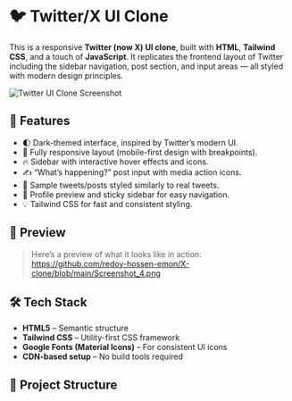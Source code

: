 # 🐦 Twitter/X UI Clone

This is a responsive **Twitter (now X) UI clone**, built with **HTML**, **Tailwind CSS**, and a touch of **JavaScript**. It replicates the frontend layout of Twitter including the sidebar navigation, post section, and input areas — all styled with modern design principles.

![Twitter UI Clone Screenshot](https://pbs.twimg.com/profile_images/1891545956136648706/u5oHKJ7n_400x400.jpg)

## 🚀 Features

- 🌓 Dark-themed interface, inspired by Twitter’s modern UI.
- 📱 Fully responsive layout (mobile-first design with breakpoints).
- 🔥 Sidebar with interactive hover effects and icons.
- ✍️ “What’s happening?” post input with media action icons.
- 🧵 Sample tweets/posts styled similarly to real tweets.
- 👤 Profile preview and sticky sidebar for easy navigation.
- 💡 Tailwind CSS for fast and consistent styling.

## 📸 Preview

> Here’s a preview of what it looks like in action:
https://github.com/redoy-hossen-emon/X-clone/blob/main/Screenshot_4.png


## 🛠️ Tech Stack

- **HTML5** – Semantic structure
- **Tailwind CSS** – Utility-first CSS framework
- **Google Fonts (Material Icons)** – For consistent UI icons
- **CDN-based setup** – No build tools required

## 📁 Project Structure

